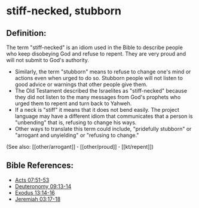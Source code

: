 # stiff-necked, stubborn #

## Definition: ##

The term "stiff-necked" is an idiom used in the Bible to describe people who keep disobeying God and refuse to repent. They are very proud and will not submit to God's authority.

* Similarly, the term "stubborn" means to refuse to change one's mind or actions even when urged to do so. Stubborn people will not listen to good advice or warnings that other people give them.
* The Old Testament described the Israelites as "stiff-necked" because they did not listen to the many messages from God's prophets who urged them to repent and turn back to Yahweh.
* If a neck is "stiff" it means that it does not bend easily. The project language may have a different idiom that communicates that a person is "unbending" that is, refusing to change his ways. 
* Other ways to translate this term could include, "pridefully stubborn" or "arrogant and unyielding" or "refusing to change."

(See also: [[other/arrogant]] **·** [[other/proud]] **·** [[kt/repent]])

## Bible References: ##

* [Acts 07:51-53](en/tn/act/help/07/51)
* [Deuteronomy 09:13-14](en/tn/deu/help/09/13)
* [Exodus 13:14-16](en/tn/exo/help/13/14)
* [Jeremiah 03:17-18](en/tn/jer/help/03/17)